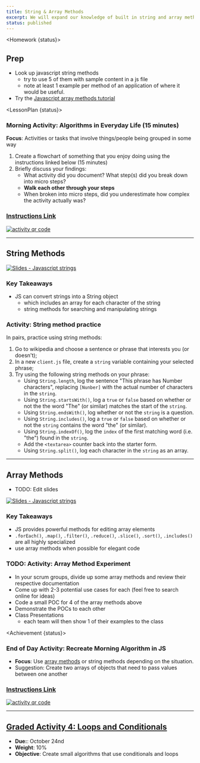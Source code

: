 ```yaml
---
title: String & Array Methods
excerpt: We will expand our knowledge of built in string and array methods by comparing the two.
status: published
---
```


<script>
	import Homework from "$lib/components/Homework.svelte";
	import LessonPlan from "$lib/components/LessonPlan.svelte";
	import Achievement from "$lib/components/Achievement.svelte";
</script>

<Homework {status}>

<h2>Prep</h2>

- Look up javascript string methods
  - try to use 5 of them with sample content in a js file
  - note at least 1 example per method of an application of where it would be useful.
- Try the [Javascript array methods tutorial](https://www.freecodecamp.org/news/complete-introduction-to-the-most-useful-javascript-array-methods/)

</Homework>

<LessonPlan {status}>

### Morning Activity: Algorithms in Everyday Life (15 minutes)

**Focus**: Activities or tasks that involve things/people being grouped in some way

1. Create a flowchart of something that you enjoy doing using the instructions linked below (15 minutes)
2. Briefly discuss your findings:
   - What activity did you document? What step(s) did you break down into micro steps?
   - **Walk each other through your steps**
   - When broken into micro steps, did you underestimate how complex the activity actually was?

<a href="https://gist.github.com/lilyx13/423ffbe6e8da87497b134985ba90ab15">
  <h3>Instructions Link</h3>
  <img src="/images/qr-codes/algorithm-activity.png" alt="activity qr code" class="w-48">
</a>

---

<h2>String Methods</h2>

[![Slides - Javascript strings](/images/slides/cpnt-262/js-strings.png)](/slides/cpnt-262/js-strings)

### Key Takeaways

- JS can convert strings into a String object
  - which includes an array for each character of the string
  - string methods for searching and manipulating strings

### Activity: String method practice

In pairs, practice using string methods:

1. Go to wikipedia and choose a sentence or phrase that interests you (or doesn't);
2. In a new `client.js` file, create a `string` variable containing your selected phrase;
3. Try using the following string methods on your phrase:
   - Using `String.length`, log the sentence "This phrase has Number characters", replacing `[Nunber]` with the actual number of characters in the `string`.
   - Using `String.startsWith()`, log a `true` or `false` based on whether or not the the word "The" (or similar) matches the start of the `string`.
   - Using `String.endsWith()`, log whether or not the `string` is a question.
   - Using `String.includes()`, log a `true` or `false` based on whether or not the `string` contains the word "the" (or similar).
   - Using `String.indexOf()`, log the `index` of the first matching word (i.e. "the") found in the `string`.
   - Add the `<textarea>` counter back into the starter form.
   - Using `String.split()`, log each character in the `string` as an array.

---

<h2>Array Methods</h2>

- TODO: Edit slides

[![Slides - Javascript strings](/images/slides/cpnt-262/js-higher-order-array-methods.png)](/slides/cpnt-262/js-higher-order-array-methods)

### Key Takeaways

- JS provides powerful methods for editing array elements
- `.forEach()`, `.map()`, `.filter()`, `.reduce()`, `.slice()`, `.sort()`, `.includes()` are all highly specialized
- use array methods when possible for elegant code

### TODO: Activity: Array Method Experiment

- In your scrum groups, divide up some array methods and review their respective documentation
- Come up with 2-3 potential use cases for each (feel free to search online for ideas)
- Code a small POC for 4 of the array methods above
- Demonstrate the POCs to each other
- Class Presentations
  - each team will then show 1 of their examples to the class

</LessonPlan>

<Achievement {status}>

### End of Day Activity: Recreate Morning Algorithm in JS

- **Focus**: Use [array methods](https://developer.mozilla.org/en-US/docs/Web/JavaScript/Reference/Global_Objects/Array) or string methods depending on the situation.
- Suggestion: Create two arrays of objects that need to pass values between one another

<a href="https://gist.github.com/lilyx13/c81f1e72f83586efcd97206b806fd494">
  <h3>Instructions Link</h3>
  <img src="/images/qr-codes/algorithm-followup-activity.png" alt="activity qr code" class="w-48">
</a>

---

<h2><a href="/courses/cpnt-262/assessments/activity-4">Graded Activity 4: Loops and Conditionals</a></h2>

- **Due:**: October 24nd
- **Weight**: 10%
- **Objective**: Create small algorithms that use conditionals and loops

</Achievement>
